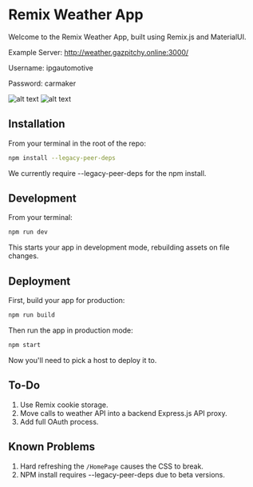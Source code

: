 # Remix Weather App

Welcome to the Remix Weather App, built using Remix.js and MaterialUI.

Example Server: http://weather.gazpitchy.online:3000/

Username: ipgautomotive

Password: carmaker

![alt text](https://i.imgur.com/JiAL1Al.png)
![alt text](https://i.imgur.com/2UIFeG3.png)

## Installation

From your terminal in the root of the repo:

```sh
npm install --legacy-peer-deps
```

We currently require --legacy-peer-deps for the npm install.

## Development

From your terminal:

```sh
npm run dev
```

This starts your app in development mode, rebuilding assets on file changes.

## Deployment

First, build your app for production:

```sh
npm run build
```

Then run the app in production mode:

```sh
npm start
```

Now you'll need to pick a host to deploy it to.

## To-Do

1. Use Remix cookie storage.
2. Move calls to weather API into a backend Express.js API proxy.
3. Add full OAuth process.

## Known Problems

1. Hard refreshing the `/HomePage` causes the CSS to break.
2. NPM install requires --legacy-peer-deps due to beta versions.

